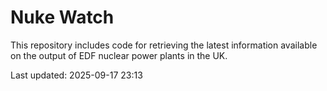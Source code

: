 # Nuke Watch

This repository includes code for retrieving the latest information available on the output of EDF nuclear power plants in the UK.

Last updated: 2025-09-17 23:13